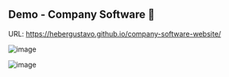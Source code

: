 ## Demo - Company Software :construction_worker:

URL: https://hebergustavo.github.io/company-software-website/

![image](https://github.com/user-attachments/assets/fedddf9c-d50b-4662-a511-8f7b551796c8)

![image](https://github.com/user-attachments/assets/19ec1522-4095-4d06-8811-5e9ba893201d)
